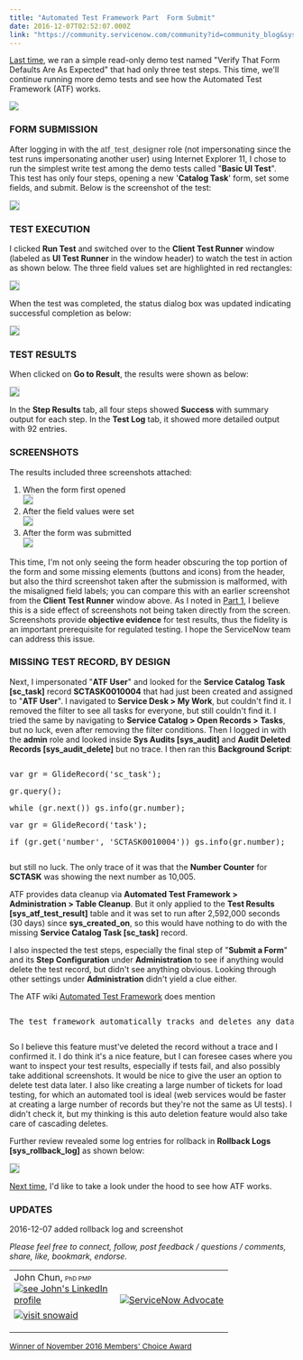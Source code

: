 ```yaml
---
title: "Automated Test Framework Part  Form Submit"
date: 2016-12-07T02:52:07.000Z
link: "https://community.servicenow.com/community?id=community_blog&sys_id=fd9c2ee1dbd0dbc01dcaf3231f9619d7"
---
```

<p><a title="" _jive_internal="true" href="/community?id=community_blog&sys_id=00ecaa65dbd0dbc01dcaf3231f961970">Last time</a>, we ran a simple read-only demo test named "Verify That Form Defaults Are As Expected" that had only three test steps. This time, we'll continue running more demo tests and see how the Automated Test Framework (ATF) works.</p><p></p><p><img __jive_macro_name="toc" class="jive_macro_toc jive_macro" data-renderedposition="71_8_61_72" src="/8.0.4.21bdc7e/images/tiny_mce3/plugins/jiveemoticons/images/spacer.gif"/></p><h3>FORM SUBMISSION</h3><p></p><p>After logging in with the <span style="font-family: arial, sans-serif; color: #666666;"><strong>atf_test_designer</strong></span> role (not impersonating since the test runs impersonating another user) using Internet Explorer 11, I chose to run the simplest write test among the demo tests called "<strong>Basic UI Test</strong>". This test has only four steps, opening a new '<strong>Catalog Task</strong>' form, set some fields, and submit. Below is the screenshot of the test:</p><p></p><p><img   class="image-1 jive-image" src="df24a882dbdc5304b322f4621f9619d0.iix" style="border: 1px solid #ccc; max-width: 1200px; max-height: 900px;"/></p><p></p><h3>TEST EXECUTION</h3><p></p><p>I clicked <strong>Run Test</strong> and switched over to the <strong>Client Test Runner</strong> window (labeled as <strong>UI Test Runner</strong> in the window header) to watch the test in action as shown below. The three field values set are highlighted in red rectangles:</p><p></p><p><img   class="image-5 jive-image" src="ac456102db5cd304b322f4621f96193a.iix" style="border: 1px solid #ccc; max-width: 1200px; max-height: 900px;"/></p><p></p><p>When the test was completed, the status dialog box was updated indicating successful completion as below:</p><p></p><p><img   class="image-6 jive-image" src="a8fe7c86dbd497041dcaf3231f961924.iix" style="border: 1px solid #ccc; max-width: 1200px; max-height: 900px;"/></p><p></p><h3>TEST RESULTS</h3><p></p><p>When clicked on <strong>Go to Result</strong>, the results were shown as below:</p><p></p><p><img   class="jive-image image-4" src="27f2048edbd41304b322f4621f9619ec.iix" style="border: 1px solid #ccc; max-width: 1200px; max-height: 900px;"/></p><p></p><p>In the <strong>Step Results</strong> tab, all four steps showed <strong>Success</strong> with summary output for each step. In the <strong>Test Log</strong> tab, it showed more detailed output with 92 entries.</p><p></p><h3>SCREENSHOTS</h3><p></p><p>The results included three screenshots attached:</p><p></p><ol><li>When the form first opened<br/><img   class="image-7 jive-image" src="70da14cadbd89fc068c1fb651f9619f0.iix" style="border: 1px solid #ccc; max-width: 1200px; max-height: 900px;"/></li><li>After the field values were set<br/><img   class="jive-image image-8" src="2c7a7ff9db14d3041dcaf3231f9619a5.iix" style="border: 1px solid #ccc; max-width: 1200px; max-height: 900px;"/></li><li>After the form was submitted<br/><img   class="image-9 jive-image" src="c35a6dcadb5053043eb27a9e0f9619fd.iix" style="border: 1px solid #ccc; max-width: 1200px; max-height: 900px;"/></li></ol><p>This time, I'm not only seeing the form header obscuring the top portion of the form and some missing elements (buttons and icons) from the header, but also the third screenshot taken after the submission is malformed, with the misaligned field labels; you can compare this with an earlier screenshot from the <strong>Client Test Runner</strong> window above. As I noted in <a title="" _jive_internal="true" href="/community?id=community_blog&sys_id=00ecaa65dbd0dbc01dcaf3231f961970">Part 1</a>, I believe this is a side effect of screenshots not being taken directly from the screen. Screenshots provide <strong>objective evidence</strong> for test results, thus the fidelity is an important prerequisite for regulated testing. I hope the ServiceNow team can address this issue.</p><p></p><h3>MISSING TEST RECORD, BY DESIGN</h3><p></p><p>Next, I impersonated "<strong>ATF User</strong>" and looked for the <strong>Service Catalog Task [sc_task]</strong> record <strong>SCTASK0010004</strong> that had just been created and assigned to "<strong>ATF User</strong>". I navigated to <strong>Service Desk &gt; My Work</strong>, but couldn't find it. I removed the filter to see all tasks for everyone, but still couldn't find it. I tried the same by navigating to <strong>Service Catalog &gt; Open Records &gt; Tasks</strong>, but no luck, even after removing the filter conditions. Then I logged in with the <strong>admin</strong> role and looked inside <strong>Sys Audits [sys_audit]</strong> and <strong>Audit Deleted Records [sys_audit_delete]</strong> but no trace. I then ran this <strong>Background Script</strong>:</p><p></p><pre __default_attr="javascript" __jive_macro_name="code" class="jive_macro_code _jivemacro_uid_14810534130507018 jive_text_macro" data-renderedposition="6344.1875_8_1092_96" jivemacro_uid="_14810534130507018"><p>var gr = GlideRecord('sc_task');</p><p>gr.query();</p><p>while (gr.next()) gs.info(gr.number);</p><p></p><p>var gr = GlideRecord('task');</p><p>if (gr.get('number', 'SCTASK0010004')) gs.info(gr.number);</p></pre><p></p><p>but still no luck. The only trace of it was that the <strong>Number Counter</strong> for <strong>SCTASK</strong> was showing the next number as 10,005.</p><p></p><p>ATF provides data cleanup via <strong>Automated Test Framework &gt; Administration &gt; Table Cleanup</strong>. But it only applied to the <strong>Test Results [sys_atf_test_result]</strong> table and it was set to run after 2,592,000 seconds (30 days) since <strong>sys_created_on</strong>, so this would have nothing to do with the missing <strong>Service Catalog Task [sc_task]</strong> record.</p><p></p><p>I also inspected the test steps, especially the final step of "<strong>Submit a Form</strong>" and its <strong>Step Configuration</strong> under <strong>Administration</strong> to see if anything would delete the test record, but didn't see anything obvious. Looking through other settings under <strong>Administration</strong> didn't yield a clue either.</p><p></p><p>The ATF wiki <a href="https://docs.servicenow.com/bundle/istanbul-servicenow-platform/page/administer/auto-test-framework/concept/atf-overview.html" title="https://docs.servicenow.com/bundle/istanbul-servicenow-platform/page/administer/auto-test-framework/concept/atf-overview.html">Automated Test Framework</a> does mention</p><pre __jive_macro_name="quote" class="jive_macro_quote jive_text_macro" data-renderedposition="6660.1875_8_1092_41"><p>The test framework automatically tracks and deletes any data created by running tests, automatically taking care of rolling back changes after testing.</p></pre><p>So I believe this feature must've deleted the record without a trace and I confirmed it. I do think it's a nice feature, but I can foresee cases where you want to inspect your test results, especially if tests fail, and also possibly take additional screenshots. It would be nice to give the user an option to delete test data later. I also like creating a large number of tickets for load testing, for which an automated tool is ideal (web services would be faster at creating a large number of records but they're not the same as UI tests). I didn't check it, but my thinking is this auto deletion feature would also take care of cascading deletes.</p><p></p><p>Further review revealed some log entries for rollback in <strong>Rollback Logs [sys_rollback_log]</strong> as shown below:</p><p></p><p><img   class="jive-image image-10" src="ee750902db5497049c9ffb651f96192c.iix" style="border: 1px solid #ccc; max-width: 1200px; max-height: 900px;"/></p><p></p><p><a title="" _jive_internal="true" href="/community?id=community_blog&sys_id=942de2e5dbd0dbc01dcaf3231f961987">Next time</a>, I'd like to take a look under the hood to see how ATF works.</p><p></p><h3>UPDATES</h3><p></p><p>2016-12-07 added rollback log and screenshot</p><p></p><p><em>Please feel free to connect, follow, post feedback / questions / comments, share, like, bookmark, endorse.</em></p><table><tbody><tr><td style="width: 172px;">John Chun, <span style="font-size: 8pt;">PhD PMP</span> <a href="http://linkedin.com/in/DrJohnChun"><img alt="see John's LinkedIn profile" class="image-2 jive-image" src="http://megaicons.net/static/img/icons_sizes/182/456/16/linkedin-icon.png" style="height: auto; vertical-align: -13px;" title="see John's LinkedIn profile"/></a><p><a href="http://snowaid.com/"><img alt="visit snowaid" class="image-1 jive-image" src="http://snowaid.com/images/signature.png" style="height: auto; margin-top: -9px;" title="visit snowaid"/></a></p></td><td><a _jive_internal="true" href="/people/drjohnchun/content"><img alt="ServiceNow Advocate" class="image-3 jive-image" src="http://snowaid.com/images/sn_advocate_135x48.png" style="margin-top: -3px;"/></a></td></tr></tbody></table><p><span style="font-size: 10pt;"><a title="" _jive_internal="true" href="/community?id=community_forum&sys_id=76299a2ddbd897c068c1fb651f96196a">Winner of November 2016 Members' Choice Award</a></span></p>